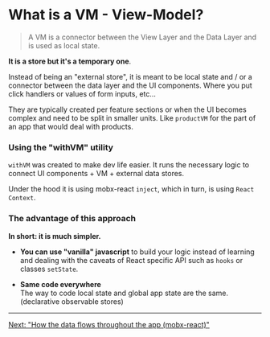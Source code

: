 # What is a VM - View-Model?

> A VM is a connector between the View Layer and the Data Layer and is used as local state.

**It is a store but it's a temporary one**.

Instead of being an "external store", it is meant to be local state and / or a connector between the data layer and the UI components. Where you put click handlers or values of form inputs, etc...

They are typically created per feature sections or when the UI becomes complex and need to be split in smaller units. Like `productVM` for the part of an app that would deal with products.

### Using the "withVM" utility

`withVM` was created to make dev life easier. It runs the necessary logic to connect UI components + VM + external data stores.

Under the hood it is using mobx-react `inject`, which in turn, is using `React Context`.

### The advantage of this approach

**In short: it is much simpler.**

- **You can use "vanilla" javascript** to build your logic instead of learning and dealing with the caveats of React specific API such as `hooks` or classes `setState`.

- **Same code everywhere**  
  The way to code local state and global app state are the same. (declarative observable stores)

---

[Next: "How the data flows throughout the app (mobx-react)"](frontend-03-4-data-flow_mobx-react.md)
